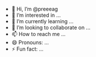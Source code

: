 - 👋 Hi, I’m @preeeag
- 👀 I’m interested in ...
- 🌱 I’m currently learning ...
- 💞️ I’m looking to collaborate on ...
- 📫 How to reach me ...
- 😄 Pronouns: ...
- ⚡ Fun fact: ...

<!---
preeeag/preeeag is a ✨ special ✨ repository because its `README.md` (this file) appears on your GitHub profile.
You can click the Preview link to take a look at your changes.
--->
